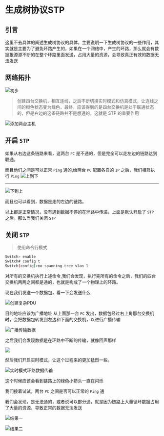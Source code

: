 # 生成树协议STP

## 引言

这里不去具体的阐述生成树协议的具体，主要说明一下生成树协议的一些作用，其实就是主要为了避免环路产生的，如果在一个网络中，产生的环路，那么就会有数据报源源不断的在整个环路里面发送，占用大量的资源，会导致真正有效的数据无法发送

## 网络拓扑
![初步](./2022-11-02-20-47-43.png)


> 创建四台交换机，相互连线，之后不断切换实时模式和仿真模式，让连线之间的橙色状态变为绿色，最终，应该得到的是四台交换机是处于联通状态的，但是右边的这条链路并不是想通的，这就是 STP 的重要作用

![添加两台主机](./2022-11-02-20-51-55.png)


## 开启 `STP`
如果从右边这条链路来看，这两台 `PC` 是不通的，但是完全可以走左边的链路达到联通。

而且他们之间是可以正常 `Ping` 通的,给两台 `PC` 配置各自的 `IP` 之后，我们相互执行  `Ping`
![上到下](./2022-11-02-20-54-52.png)


----
![下到上](./2022-11-02-20-55-54.png)


而且也可以看到，数据是走的左边的链路。

以上都是正常情况，没有遇到数据不停的在环路中传递，上面是默认开启了  `STP` 之后。那么当我们关闭 `STP` 

## 关闭 `STP` 

> 使用命令行模式
```bash
Switch> enable
Switch# config t
Switch(config)>no spanning-tree vlan 1

```

对所有的交换机执行上述命令,我们会发现，执行完所有的命令之后，我们的四台交换机两两之间都是通的，也就是构成了一个物理上的环路。

现在我们发送一个数据包，看一下会发送什么


![创建复杂PDU](./2022-11-02-21-15-48.png)


目的地址应该为广播地址
从上面那一台 `PC` 发出，数据包经过右上角那台交换机时，会把数据包转发到左边和下面的交换机，以进行广播传输


![广播传输数据](./2022-11-02-21-11-20.png)


之后我们会发现数据是在环路中不断的传输，就像回声那样


![](./2022-11-02-21-12-55.png)

然后我们开启实时模式，让这个过程来的更加猛烈一些。


![实时模式环路数据传输](./2022-11-02-21-13-45.png)


这个时候应该会看到链路上的绿色小箭头一直在闪烁

我们接着试试，两台  `PC` 之间是否可以正常的 `Ping` 通

我们会发现，是无法通的，或者说可以部分通，就是因为链路上大量循环数据占用了大量的资源，导致正常的数据无法发送


![结果一](./2022-11-02-21-17-46.png)

![结果二](./2022-11-02-21-18-40.png)



